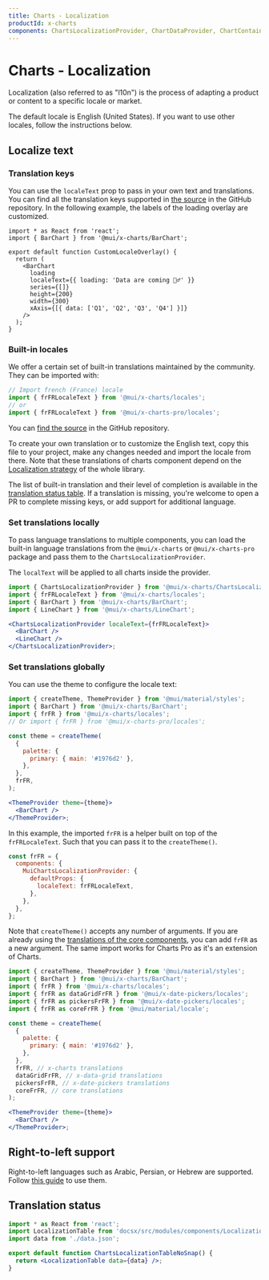 ```yaml
---
title: Charts - Localization
productId: x-charts
components: ChartsLocalizationProvider, ChartDataProvider, ChartContainer
---
```


# Charts - Localization

Localization (also referred to as "l10n") is the process of adapting a product or content to a specific locale or market.

The default locale is English (United States). If you want to use other locales, follow the instructions below.

## Localize text

### Translation keys

You can use the `localeText` prop to pass in your own text and translations.
You can find all the translation keys supported in [the source](https://github.com/mui/mui-x/blob/-/packages/x-charts/src/locales/enUS.ts) in the GitHub repository.
In the following example, the labels of the loading overlay are customized.

```tsx
import * as React from 'react';
import { BarChart } from '@mui/x-charts/BarChart';

export default function CustomLocaleOverlay() {
  return (
    <BarChart
      loading
      localeText={{ loading: 'Data are coming 🧙‍♂️' }}
      series={[]}
      height={200}
      width={300}
      xAxis={[{ data: ['Q1', 'Q2', 'Q3', 'Q4'] }]}
    />
  );
}

```

### Built-in locales

We offer a certain set of built-in translations maintained by the community.
They can be imported with:

```js
// Import french (France) locale
import { frFRLocaleText } from '@mui/x-charts/locales';
// or
import { frFRLocaleText } from '@mui/x-charts-pro/locales';
```

You can [find the source](https://github.com/mui/mui-x/tree/HEAD/packages/x-charts/src/locales) in the GitHub repository.

To create your own translation or to customize the English text, copy this file to your project, make any changes needed and import the locale from there.
Note that these translations of charts component depend on the [Localization strategy](/material-ui/guides/localization/) of the whole library.

The list of built-in translation and their level of completion is available in the [translation status table](#translation-status).
If a translation is missing, you're welcome to open a PR to complete missing keys, or add support for additional language.

### Set translations locally

To pass language translations to multiple components, you can load the built-in language translations from the `@mui/x-charts` or `@mui/x-charts-pro` package and pass them to the `ChartsLocalizationProvider`.

The `localText` will be applied to all charts inside the provider.

```jsx
import { ChartsLocalizationProvider } from '@mui/x-charts/ChartsLocalizationProvider';
import { frFRLocaleText } from '@mui/x-charts/locales';
import { BarChart } from '@mui/x-charts/BarChart';
import { LineChart } from '@mui/x-charts/LineChart';

<ChartsLocalizationProvider localeText={frFRLocaleText}>
  <BarChart />
  <LineChart />
</ChartsLocalizationProvider>;
```

### Set translations globally

You can use the theme to configure the locale text:

```jsx
import { createTheme, ThemeProvider } from '@mui/material/styles';
import { BarChart } from '@mui/x-charts/BarChart';
import { frFR } from '@mui/x-charts/locales';
// Or import { frFR } from '@mui/x-charts-pro/locales';

const theme = createTheme(
  {
    palette: {
      primary: { main: '#1976d2' },
    },
  },
  frFR,
);

<ThemeProvider theme={theme}>
  <BarChart />
</ThemeProvider>;
```

In this example, the imported `frFR` is a helper built on top of the `frFRLocaleText`.
Such that you can pass it to the `createTheme()`.

```js
const frFR = {
  components: {
    MuiChartsLocalizationProvider: {
      defaultProps: {
        localeText: frFRLocaleText,
      },
    },
  },
};
```

Note that `createTheme()` accepts any number of arguments.
If you are already using the [translations of the core components](/material-ui/guides/localization/#locale-text), you can add `frFR` as a new argument.
The same import works for Charts Pro as it's an extension of Charts.

```jsx
import { createTheme, ThemeProvider } from '@mui/material/styles';
import { BarChart } from '@mui/x-charts/BarChart';
import { frFR } from '@mui/x-charts/locales';
import { frFR as dataGridFrFR } from '@mui/x-date-pickers/locales';
import { frFR as pickersFrFR } from '@mui/x-date-pickers/locales';
import { frFR as coreFrFR } from '@mui/material/locale';

const theme = createTheme(
  {
    palette: {
      primary: { main: '#1976d2' },
    },
  },
  frFR, // x-charts translations
  dataGridFrFR, // x-data-grid translations
  pickersFrFR, // x-date-pickers translations
  coreFrFR, // core translations
);

<ThemeProvider theme={theme}>
  <BarChart />
</ThemeProvider>;
```

## Right-to-left support

Right-to-left languages such as Arabic, Persian, or Hebrew are supported.
Follow [this guide](/material-ui/customization/right-to-left/) to use them.

## Translation status

```jsx
import * as React from 'react';
import LocalizationTable from 'docsx/src/modules/components/LocalizationTable';
import data from './data.json';

export default function ChartsLocalizationTableNoSnap() {
  return <LocalizationTable data={data} />;
}

```
